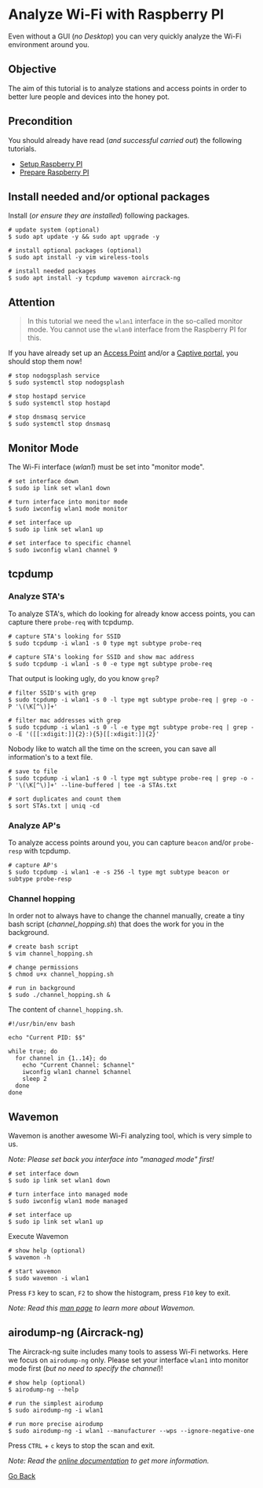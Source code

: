 # Analyze Wi-Fi with Raspberry PI

Even without a GUI (_no Desktop_) you can very quickly analyze the Wi-Fi environment around you.

## Objective

The aim of this tutorial is to analyze stations and access points in order to better lure people and devices into the honey pot.

## Precondition

You should already have read (_and successful carried out_) the following tutorials.

- [Setup Raspberry PI](../Setup)
- [Prepare Raspberry PI](../Preparation)

## Install needed and/or optional packages

Install (_or ensure they are installed_) following packages.

```shell
# update system (optional)
$ sudo apt update -y && sudo apt upgrade -y

# install optional packages (optional)
$ sudo apt install -y vim wireless-tools

# install needed packages
$ sudo apt install -y tcpdump wavemon aircrack-ng
```

## Attention

> In this tutorial we need the `wlan1` interface in the so-called monitor mode. You cannot use the `wlan0` interface from the Raspberry PI for this.

If you have already set up an [Access Point](../AccessPoint) and/or a [Captive portal](../CaptivePortal), you should stop them now!

```shell
# stop nodogsplash service
$ sudo systemctl stop nodogsplash

# stop hostapd service
$ sudo systemctl stop hostapd

# stop dnsmasq service
$ sudo systemctl stop dnsmasq
```

## Monitor Mode

The Wi-Fi interface (_wlan1_) must be set into "monitor mode".

```shell
# set interface down
$ sudo ip link set wlan1 down

# turn interface into monitor mode
$ sudo iwconfig wlan1 mode monitor

# set interface up
$ sudo ip link set wlan1 up

# set interface to specific channel
$ sudo iwconfig wlan1 channel 9
```

## tcpdump

### Analyze STA's

To analyze STA's, which do looking for already know access points, you can capture there `probe-req` with tcpdump.

```shell
# capture STA's looking for SSID
$ sudo tcpdump -i wlan1 -s 0 type mgt subtype probe-req

# capture STA's looking for SSID and show mac address
$ sudo tcpdump -i wlan1 -s 0 -e type mgt subtype probe-req
```

That output is looking ugly, do you know `grep`?

```shell
# filter SSID's with grep
$ sudo tcpdump -i wlan1 -s 0 -l type mgt subtype probe-req | grep -o -P '\(\K[^\)]+'

# filter mac addresses with grep
$ sudo tcpdump -i wlan1 -s 0 -l -e type mgt subtype probe-req | grep -o -E '([[:xdigit:]]{2}:){5}[[:xdigit:]]{2}'
```

Nobody like to watch all the time on the screen, you can save all information's to a text file.

```shell
# save to file
$ sudo tcpdump -i wlan1 -s 0 -l type mgt subtype probe-req | grep -o -P '\(\K[^\)]+' --line-buffered | tee -a STAs.txt

# sort duplicates and count them
$ sort STAs.txt | uniq -cd
```

### Analyze AP's

To analyze access points around you, you can capture `beacon` and/or `probe-resp` with tcpdump.

```shell
# capture AP's
$ sudo tcpdump -i wlan1 -e -s 256 -l type mgt subtype beacon or subtype probe-resp
```

### Channel hopping

In order not to always have to change the channel manually, create a tiny bash script (_channel_hopping.sh_) that does the work for you in the background.

```shell
# create bash script
$ vim channel_hopping.sh

# change permissions
$ chmod u+x channel_hopping.sh

# run in background
$ sudo ./channel_hopping.sh &
```

The content of `channel_hopping.sh`.

```shell
#!/usr/bin/env bash

echo "Current PID: $$"

while true; do
  for channel in {1..14}; do
    echo "Current Channel: $channel"
    iwconfig wlan1 channel $channel
    sleep 2
  done
done
```

## Wavemon

Wavemon is another awesome Wi-Fi analyzing tool, which is very simple to us.

_Note: Please set back you interface into "managed mode" first!_

```shell
# set interface down
$ sudo ip link set wlan1 down

# turn interface into managed mode
$ sudo iwconfig wlan1 mode managed

# set interface up
$ sudo ip link set wlan1 up
```

Execute Wavemon

```shell
# show help (optional)
$ wavemon -h

# start wavemon
$ sudo wavemon -i wlan1
```

Press `F3` key to scan, `F2` to show the histogram, press `F10` key to exit.

_Note: Read this [man page](http://manpages.ubuntu.com/manpages/bionic/man1/wavemon.1.html) to learn more about Wavemon._

## airodump-ng (Aircrack-ng)

The Aircrack-ng suite includes many tools to assess Wi-Fi networks. Here we focus on `airodump-ng` only. Please set your interface `wlan1` into monitor mode first (_but no need to specify the channel_)!

```shell
# show help (optional)
$ airodump-ng --help

# run the simplest airodump
$ sudo airodump-ng -i wlan1

# run more precise airodump
$ sudo airodump-ng -i wlan1 --manufacturer --wps --ignore-negative-one
```

Press `CTRL` + `c` keys to stop the scan and exit.

_Note: Read the [online documentation](https://www.aircrack-ng.org/) to get more information._

[Go Back](../readme.md)
